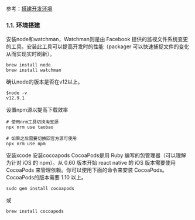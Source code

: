 参考：[搭建开发环境](https://reactnative.cn/docs/environment-setup)
### 1.1. 环境搭建
安装node和watchman，Watchman则是由 Facebook 提供的监视文件系统变更的工具。安装此工具可以提高开发时的性能（packager 可以快速捕捉文件的变化从而实现实时刷新）。
```
brew install node
brew install watchman
```
确认node的版本是否在v12以上。
```
$node -v
v12.9.1
```
设置npm源以提高下载效率
```
# 使用nrm工具切换淘宝源
npx nrm use taobao

# 如果之后需要切换回官方源可使用
npx nrm use npm
```
安装xcode
安装cocoapods
CocoaPods是用 Ruby 编写的包管理器（可以理解为针对 iOS 的 npm）。从 0.60 版本开始 react native 的 iOS 版本需要使用 CocoaPods 来管理依赖。你可以使用下面的命令来安装 CocoaPods。CocoaPods的版本需要 1.10 以上。
```
sudo gem install cocoapods
```
或
```
brew install cocoapods
```
